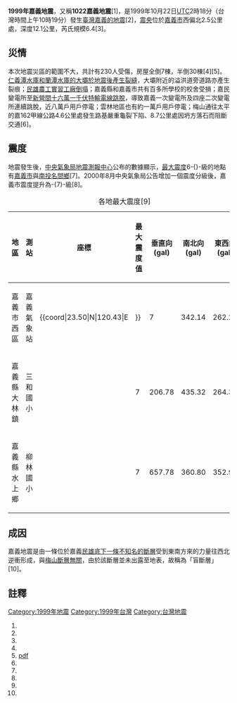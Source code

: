**1999年嘉義地震**，又稱**1022嘉義地震**\[1\]，是1999年10月22日[UTC](https://zh.wikipedia.org/wiki/UTC "wikilink")2時18分（台灣時間上午10時19分）發生[臺灣](../Page/臺灣.md "wikilink")[嘉義的地震](https://zh.wikipedia.org/wiki/嘉義 "wikilink")\[2\]，[震央](../Page/震央.md "wikilink")位於[嘉義市](../Page/嘉義市.md "wikilink")西偏北2.5公里處，深度12.1公里，芮氏規模6.4\[3\]。

## 災情

本次地震災區的範圍不大，共計有230人受傷，房屋全倒7棟，半倒30棟\[4\]\[5\]。[仁義潭水庫和](https://zh.wikipedia.org/wiki/仁義潭水庫 "wikilink")[蘭潭水庫的大壩於地震後產生裂縫](https://zh.wikipedia.org/wiki/蘭潭水庫 "wikilink")，大壩附近的溢洪道旁道路亦產生裂痕；[民雄農工實習工廠倒塌](https://zh.wikipedia.org/wiki/民雄農工 "wikilink")；嘉義縣和嘉義市共有百多所學校的校舍受損；嘉民變電所至[新營間十六萬一千伏特輸電線跳脫](https://zh.wikipedia.org/wiki/新營 "wikilink")，導致嘉義一次變電所及四座二次變電所連續跳脫，近八萬戶用戶停電；雲林地區也有約一萬戶用戶停電；梅山通往太平的嘉162甲線公路4.6公里處發生路基嚴重龜裂下陷、8.7公里處因坍方落石而阻斷交通\[6\]。

## 震度

地震發生後，[中央氣象局地震測報中心](../Page/中央氣象局地震測報中心.md "wikilink")公布的數據顯示，[最大震度](../Page/交通部中央氣象局地震震度分級.md "wikilink")6-{}-級的地點有[嘉義市](../Page/嘉義市.md "wikilink")與[南投](https://zh.wikipedia.org/wiki/南投 "wikilink")[名間鄉](https://zh.wikipedia.org/wiki/名間鄉 "wikilink")\[7\]。2000年8月中央氣象局公告增加一個震度分級後，嘉義市震度提升為-{7}-級\[8\]。

<table>
<caption>各地最大震度[9]</caption>
<thead>
<tr class="header">
<th><p>地區</p></th>
<th><p>測站</p></th>
<th><p>座標</p></th>
<th><p>最大震度值</p></th>
<th><p>垂直向<br />
(gal)</p></th>
<th><p>南北向<br />
(gal)</p></th>
<th><p>東西向<br />
(gal)</p></th>
</tr>
</thead>
<tbody>
<tr class="odd">
<td><p>嘉義市西區</p></td>
<td><p>嘉義氣象站</p></td>
<td><p>{{coord|23.50|N|120.43|E</p></td>
<td><p>}}</p></td>
<td><p>7</p></td>
<td><p>342.14</p></td>
<td><p>262.23</p></td>
</tr>
<tr class="even">
<td><p>嘉義縣大林鎮</p></td>
<td><p>三和國小</p></td>
<td></td>
<td><p>7</p></td>
<td><p>206.78</p></td>
<td><p>435.32</p></td>
<td><p>264.32</p></td>
</tr>
<tr class="odd">
<td><p>嘉義縣水上鄉</p></td>
<td><p>柳林國小</p></td>
<td></td>
<td><p>7</p></td>
<td><p>657.78</p></td>
<td><p>360.80</p></td>
<td><p>352.96</p></td>
</tr>
</tbody>
</table>

## 成因

嘉義地震是由一條位於嘉義[民雄底下一條不知名的](https://zh.wikipedia.org/wiki/民雄 "wikilink")[斷層](../Page/斷層.md "wikilink")受到東南方來的力量往西北逆衝形成，與[梅山斷層無關](https://zh.wikipedia.org/wiki/梅山斷層 "wikilink")，由於該斷層並未出露至地表，故稱為「盲斷層」\[10\]。

## 註釋

[Category:1999年地震](https://zh.wikipedia.org/wiki/Category:1999年地震 "wikilink") [Category:1999年台灣](https://zh.wikipedia.org/wiki/Category:1999年台灣 "wikilink") [Category:台灣地震](https://zh.wikipedia.org/wiki/Category:台灣地震 "wikilink")

1.
2.
3.
4.
5.  [pdf](http://www.tbocc.gov.tw/ModuleMsg/Files/662/AttachFile/01-%E5%9C%B0%E7%90%86%E5%BF%97347-359.pdf)
6.
7.
8.
9.
10.